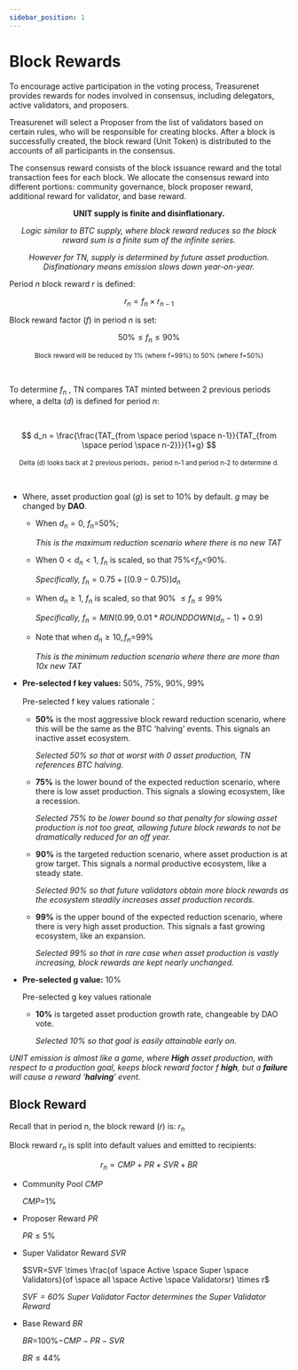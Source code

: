 ```yaml
---
sidebar_position: 1
---
```


# Block Rewards

To encourage active participation in the voting process, Treasurenet provides rewards for nodes involved in consensus, including delegators, active validators, and proposers.

Treasurenet will select a Proposer from the list of validators based on certain rules, who will be responsible for creating blocks. After a block is successfully created, the block reward (Unit Token) is distributed to the accounts of all participants in the consensus.

The consensus reward consists of the block issuance reward and the total transaction fees for each block. We allocate the consensus reward into different portions: community governance, block proposer reward, additional reward for validator, and base reward.

**<center>UNIT supply is finite and disinflationary.</center>**

_<center>Logic similar to BTC supply, where block reward reduces so the block reward sum is a finite sum of the infinite series.</center>_

_<center>However for TN, supply is determined by future asset production. Disfinationary means emission slows down year-on-year.</center>_

Period $n$ block reward $r$ is defined:

$$
r_n=f_n \times r_{n-1}
$$

Block reward factor ($f$) in period $n$ is set:

$$
50\% \leq f_n \leq 90\%
$$


<small><center>Block reward will be reduced by 1% (where f=99%) to 50% (where f=50%)</center></small>

<br/>

To determine $f_n$ , TN compares TAT minted between 2 previous periods where, a delta ($d$) is defined for period $n$:

<br/>

$$
d_n = \frac{\frac{TAT_{from \space period \space n-1}}{TAT_{from \space period \space n-2}}}{1+g}
$$

<small><center>Delta (d) looks back at 2 previous periods，period n-1 and period n-2 to determine d.</center></small>

<br/>

- Where, asset production goal ($g$) is set to 10% by default. $g$ may be changed by **DAO**.

    + When $d_n=0$, $f_n$=50%;

      _This is the maximum reduction scenario where there is no new TAT_

    + When $0<d_n<1$, $f_n$ is scaled, so that 75%<$f_n$<90%.

      _Specifically,_ $f_n=0.75+[(0.9-0.75)]d_n$

    + When  $d_n \geq 1$, $f_n$ is scaled, so that 90% $\leq f_n \leq 99$%

      _Specifically,_ $f_n=MIN(0.99, 0.01*ROUNDDOWN(d_n-1)+0.9)$

    + Note that when $d_n \geq 10, f_n$=99%

      _This is the minimum reduction scenario where there are more than 10x new TAT_

- **Pre-selected f key values:** 50%, 75%, 90%, 99%

  Pre-selected f key values rationale：

    + **50%** is the most aggressive block reward reduction scenario, where this will be the same as the BTC ‘halving’ events. This signals an inactive asset ecosystem.

      _Selected 50% so that at worst with 0 asset production, TN references BTC halving._

    + **75%** is the lower bound of the expected reduction scenario, where there is low asset production. This signals a slowing ecosystem, like a recession.

      _Selected 75% to be lower bound so that penalty for slowing asset production is not too great, allowing future block rewards to not be dramatically reduced for an off year._

    + **90%** is the targeted reduction scenario, where asset production is at grow target. This signals a normal productive ecosystem, like a steady state.

      _Selected 90% so that future validators obtain more block rewards as the ecosystem steadily increases asset production records._

    + **99%** is the upper bound of the expected reduction scenario, where there is very high asset production. This signals a fast growing ecosystem, like an expansion.

      _Selected 99% so that in rare case when asset production is vastly increasing, block rewards are kept nearly unchanged._


- **Pre-selected g value:** 10%

  Pre-selected g key values rationale

    + **10%** is targeted asset production growth rate, changeable by DAO vote.

      _Selected 10% so that goal is easily attainable early on._

_UNIT emission is almost like a game, where **High** asset production, with respect to a production goal, keeps block reward factor $f$ **high**, but a **failure** will cause a reward ‘**halving**’ event._


## Block Reward

Recall that in period n, the block reward ($r$) is: $r_n$

Block reward $r_n$ is split into default values and emitted to recipients:

$$
r_n=CMP+PR+SVR+BR
$$

- Community Pool  $CMP$

  $CMP$=1%

- Proposer Reward   $PR$

  $PR \leq 5$%

- Super Validator Reward   $SVR$

  $SVR=SVF  \times \frac{of \space Active \space Super \space Validators}{of \space all \space Active \space Validatorsr}  \times r$
  
  _$SVF=60$% Super Validator Factor determines the Super Validator Reward_

- Base Reward   $BR$

  $BR$=100%$-CMP-PR-SVR$

  $BR \leq 44$%

